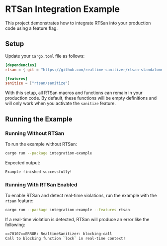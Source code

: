 # RTSan Integration Example

This project demonstrates how to integrate RTSan into your production code using
a feature flag.

## Setup

Update your `Cargo.toml` file as follows:

```toml
[dependencies]
rtsan = { git = "https://github.com/realtime-sanitizer/rtsan-standalone-rs", branch = "dev" }

[features]
sanitize = ["rtsan/sanitize"]
```

With this setup, all RTSan macros and functions can remain in your production
code. By default, these functions will be empty definitions and will only work
when you activate the `sanitize` feature.

## Running the Example

### Running Without RTSan

To run the example without RTSan:

```sh
cargo run --package integration-example
```

Expected output:

```sh
Example finished successfully!
```

### Running With RTSan Enabled

To enable RTSan and detect real-time violations, run the example with the
`rtsan` feature:

```sh
cargo run --package integration-example --features rtsan
```

If a real-time violation is detected, RTSan will produce an error like the
following:

```sh
==70107==ERROR: RealtimeSanitizer: blocking-call
Call to blocking function `lock` in real-time context!
```
